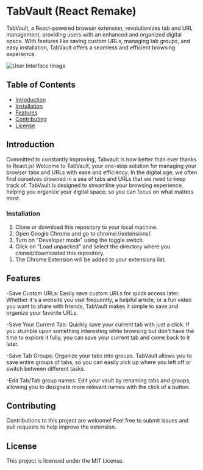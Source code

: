 # TabVault (React Remake)
TabVault, a React-powered browser extension, revolutionizes tab and URL management, providing users with an enhanced and organized digital space. With features like saving custom URLs, managing tab groups, and easy installation, TabVault offers a seamless and efficient browsing experience.

![User Interface Image](https://github.com/AsharMoin/TabVault-React-Remake/assets/132712315/f59d58e4-98bd-4530-a7fc-4b84c8492017)

## Table of Contents

- [Introduction](#introduction)
- [Installation](#installation)
- [Features](#features)
- [Contributing](#contributing)
- [License](#license)

## Introduction

Committed to constantly improving, Tabvault is now better than ever thanks to React.js! Welcome to TabVault, your one-stop solution for managing your browser tabs and URLs with ease and efficiency. In the digital age, we often find ourselves drowned in a sea of tabs and URLs that we need to keep track of. TabVault is designed to streamline your browsing experience, helping you organize your digital space, so you can focus on what matters most.

### Installation

1. Clone or download this repository to your local machine.
2. Open Google Chrome and go to chrome://extensions/.
3. Turn on "Developer mode" using the toggle switch.
4. Click on "Load unpacked" and select the directory where you cloned/downloaded this repository.
5. The Chrome Extension will be added to your extensions list.

## Features
-Save Custom URLs: Easily save custom URLs for quick access later. Whether it's a website you visit frequently, a helpful article, or a fun video you want to share with friends, TabVault makes it simple to save and organize your favorite URLs.

-Save Your Current Tab: Quickly save your current tab with just a click. If you stumble upon something interesting while browsing but don't have the time to explore it fully, you can save your current tab and come back to it later.

-Save Tab Groups: Organize your tabs into groups. TabVault allows you to save entire groups of tabs, so you can easily pick up where you left off or switch between different tasks.

-Edit Tab/Tab group names: Edit your vault by renaming tabs and groups, allowing you to designate more relevant names with the click of a button. 

## Contributing

Contributions to this project are welcome! Feel free to submit issues and pull requests to help improve the extension.

## License

This project is licensed under the MIT License.
